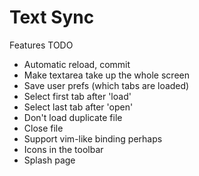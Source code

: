 Text Sync
=======

Features TODO
- Automatic reload, commit
- Make textarea take up the whole screen
- Save user prefs (which tabs are loaded)
- Select first tab after 'load'
- Select last tab after 'open'
- Don't load duplicate file
- Close file
- Support vim-like binding perhaps
- Icons in the toolbar
- Splash page


